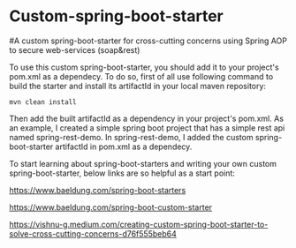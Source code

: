 # Custom-spring-boot-starter
 #A custom spring-boot-starter for cross-cutting concerns using Spring AOP to secure web-services (soap&amp;rest)
 
 To use this custom spring-boot-starter, you should add it to your project's pom.xml as a dependecy. To do so, first of all use following command to build the starter and install its artifactId in your local maven repository:

`mvn clean install`

 Then add the built artifactId as a dependency in your project's pom.xml. As an example, I created a simple spring boot project that has a simple rest api named spring-rest-demo. In spring-rest-demo, I added the custom spring-boot-starter artifactId in pom.xml as a dependecy.
 
 To start learning about spring-boot-starters and writing your own custom spring-boot-starter, below links are so helpful as a start point:
 
 
https://www.baeldung.com/spring-boot-starters

https://www.baeldung.com/spring-boot-custom-starter

https://vishnu-g.medium.com/creating-custom-spring-boot-starter-to-solve-cross-cutting-concerns-d76f555beb64

